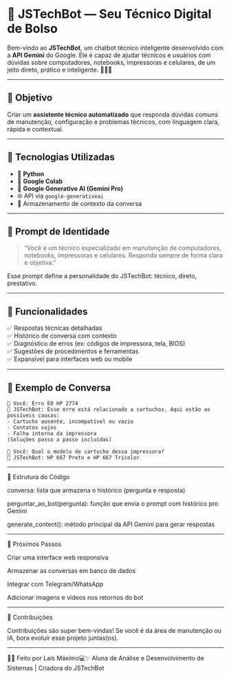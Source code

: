 # 🔧 JSTechBot — Seu Técnico Digital de Bolso

Bem-vindo ao **JSTechBot**, um chatbot técnico inteligente desenvolvido com a **API Gemini** do Google. Ele é capaz de ajudar técnicos e usuários com dúvidas sobre computadores, notebooks, impressoras e celulares, de um jeito direto, prático e inteligente. 👨‍🔧💬

---

## 🎯 Objetivo

Criar um **assistente técnico automatizado** que responda dúvidas comuns de manutenção, configuração e problemas técnicos, com linguagem clara, rápida e contextual.

---

## 🚀 Tecnologias Utilizadas

- 🐍 **Python**
- 📘 **Google Colab**
- 🤖 **Google Generative AI (Gemini Pro)**
- 🌐 API via `google-generativeai`
- 💬 Armazenamento de contexto da conversa

---

## 🧠 Prompt de Identidade

> “Você é um técnico especializado em manutenção de computadores, notebooks, impressoras e celulares. Responda sempre de forma clara e objetiva.”

Esse prompt define a personalidade do JSTechBot: técnico, direto, prestativo.

---

## 🧩 Funcionalidades

✅ Respostas técnicas detalhadas  
✅ Histórico de conversa com contexto  
✅ Diagnóstico de erros (ex: códigos de impressora, tela, BIOS)  
✅ Sugestões de procedimentos e ferramentas  
✅ Expansível para interfaces web ou mobile  

---

## 💬 Exemplo de Conversa

```plaintext
🧑 Você: Erro E0 HP 2774  
🔧 JSTechBot: Esse erro está relacionado a cartuchos. Aqui estão as possíveis causas:
- Cartucho ausente, incompatível ou vazio
- Contatos sujos
- Falha interna da impressora
(Soluções passo a passo incluídas)

🧑 Você: Qual o modelo de cartucho dessa impressora?  
🔧 JSTechBot: HP 667 Preto e HP 667 Tricolor
 ```
---

📌 Estrutura do Código

conversa: lista que armazena o histórico (pergunta e resposta)

perguntar_ao_bot(pergunta): função que envia o prompt com histórico pro Gemini

generate_content(): método principal da API Gemini para gerar respostas

---

🔮 Próximos Passos

Criar uma interface web responsiva

Armazenar as conversas em banco de dados

Integrar com Telegram/WhatsApp

Adicionar imagens e vídeos nos retornos do bot

---

🙌 Contribuições

Contribuições são super bem-vindas! Se você é da área de manutenção ou IA, bora evoluir esse projeto juntas(os).

---

🧑‍💻 Feito por
Laís Máximo💻✨
Aluna de Análise e Desenvolvimento de Sistemas | Criadora do JSTechBot
